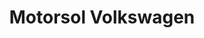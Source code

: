 ---
title: "Motorsol Volkswagen"
url: /barcelona/motorsol-volkswagen-carrer-de-mallorca/
shop: Autowerkstatt
---
